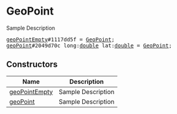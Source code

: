 # GeoPoint

Sample Description

<pre>
<a href="../constructor/geoPointEmpty">geoPointEmpty</a>#1117dd5f = <a href="../type/GeoPoint.md">GeoPoint</a>;
<a href="../constructor/geoPoint">geoPoint</a>#2049d70c long:<a href="../type/double.md">double</a> lat:<a href="../type/double.md">double</a> = <a href="../type/GeoPoint.md">GeoPoint</a>;
</pre>

## Constructors

| Name | Description |
|------|-------------|
| [geoPointEmpty](../constructor/geoPointEmpty.md) | Sample Description |
| [geoPoint](../constructor/geoPoint.md) | Sample Description |

